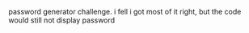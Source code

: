 password generator challenge.
i fell i got most of it right, but the code would still not display password


